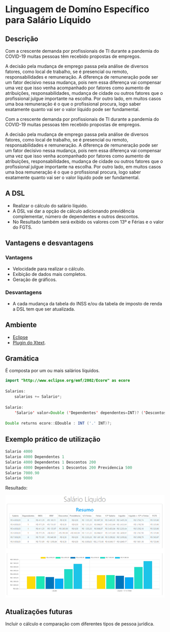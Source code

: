 # Linguagem de Domíno Específico para Salário Líquido

## Descrição

Com a crescente demanda por profissionais de TI durante a pandemia do COVID-19 muitas pessoas têm recebido propostas de empregos.

A decisão pela mudança de emprego passa pela análise de diversos fatores, como local de trabalho, se é presencial ou remoto, responsabilidades e remuneração. A diferença de remuneração pode ser um fator decisivo nessa mudança, pois nem essa diferença vai compensar uma vez que isso venha acompanhado por fatores como aumento de atribuições, responsabilidades, mudança de cidade ou outros fatores que o profissional julgue importante na escolha. Por outro lado, em muitos casos uma boa remuneração é o que o profissional procura, logo saber exatamente quanto vai ser o valor líquido pode ser fundamental.

Com a crescente demanda por profissionais de TI durante a pandemia do COVID-19 muitas pessoas têm recebido propostas de empregos.

A decisão pela mudança de emprego passa pela análise de diversos fatores, como local de trabalho, se é presencial ou remoto, responsabilidades e remuneração. A diferença de remuneração pode ser um fator decisivo nessa mudança, pois nem essa diferença vai compensar uma vez que isso venha acompanhado por fatores como aumento de atribuições, responsabilidades, mudança de cidade ou outros fatores que o profissional julgue importante na escolha. Por outro lado, em muitos casos uma boa remuneração é o que o profissional procura, logo saber exatamente quanto vai ser o valor líquido pode ser fundamental.


## A DSL

* Realizar o cálculo do salário líquido.
* A DSL vai dar a opção de cálculo adicionando previdência complementar, número de dependentes e outros descontos.
* No Resultado também será exibido os valores com 13º e Férias e o valor do FGTS.

## Vantagens e desvantagens

### Vantagens
* Velocidade para realizar o cálculo.
* Exibição de dados mais completos.
* Geração de gráficos.

### Desvantagens
* A cada mudança da tabela do INSS e/ou da tabela de imposto de renda a DSL tem que ser atualizada.


## Ambiente

* [Eclipse](https://www.eclipse.org/downloads/packages/)
* [Plugin do Xtext](https://projects.eclipse.org/projects/modeling.tmf.xtext/downloads).

## Gramática

É composta por um ou mais salários líquidos.

```java
import "http://www.eclipse.org/emf/2002/Ecore" as ecore

Salarios:
	salarios += Salario*;
	
Salario:
	'Salario' valor=Double ('Dependentes' dependentes=INT)? ('Descontos' descontos=Double)? ('Previdencia' previdencia=Double)?;
	
Double returns ecore::EDouble : INT ('.' INT)?;
```

## Exemplo prático de utilização

```java
Salario 4000
Salario 4000 Dependentes 1
Salario 4000 Dependentes 1 Descontos 200
Salario 4000 Dependentes 1 Descontos 200 Previdencia 500
Salario 7000.90
Salario 9000    
```

Resultado:

![Exemplo de utilização da DSL](imagens/exemplo.png?raw=true "Exemplo de utilização da DSL")

## Atualizações futuras

Incluir o cálculo e comparação com diferentes tipos de pessoa jurídica.